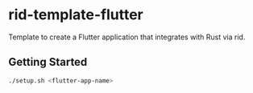 # rid-template-flutter

Template to create a Flutter application that integrates with Rust via rid.

## Getting Started

```sh
./setup.sh <flutter-app-name>
```
